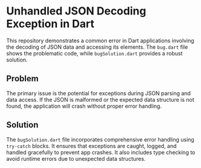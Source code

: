 # Unhandled JSON Decoding Exception in Dart

This repository demonstrates a common error in Dart applications involving the decoding of JSON data and accessing its elements.  The `bug.dart` file shows the problematic code, while `bugSolution.dart` provides a robust solution.

## Problem
The primary issue is the potential for exceptions during JSON parsing and data access.  If the JSON is malformed or the expected data structure is not found, the application will crash without proper error handling.

## Solution
The `bugSolution.dart` file incorporates comprehensive error handling using `try-catch` blocks.  It ensures that exceptions are caught, logged, and handled gracefully to prevent app crashes.  It also includes type checking to avoid runtime errors due to unexpected data structures.